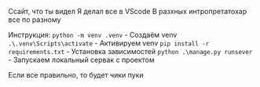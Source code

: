 Ссайт, что ты видел
Я делал все в VScode
В разхных интропретатохар все по разному


Инструкция:
`python -m venv .venv` - Создаём venv
`.\.venv\Scripts\activate` - Активируем venv
`pip install -r requirements.txt` - Установка зависимостей
`python .\manage.py runsever` - Запускаем локальный сервак с проектом

Если все правильно, то будет чики пуки

